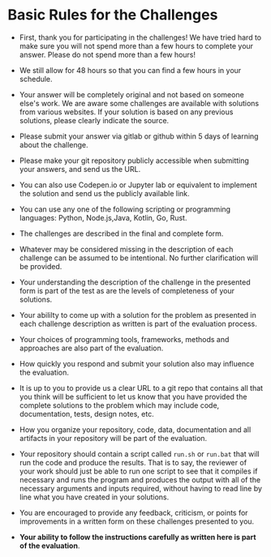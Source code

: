 # Basic Rules for the Challenges 


* First, thank you for participating in the challenges!  We have tried hard to make sure you will not spend more than a few
hours to complete your answer.  Please do not spend more than a few hours!

* We still allow for 48 hours so that
you can find a few hours in your schedule.

* Your answer will be completely original and not based on someone else's work. We are aware some challenges are available with
solutions from various websites.  If your solution is based on any previous solutions, please clearly indicate the source.

* Please submit your answer via gitlab or github within 5 days of learning about the challenge.

* Please make your git repository publicly accessible when submitting your answers, and send us the URL.

* You can also use Codepen.io or Jupyter lab or equivalent to implement the solution and send us the publicly available link.

* You can use any one of the following scripting or programming languages:  Python, Node.js,Java, Kotlin, Go, Rust.

* The challenges are described in the final and complete form. 

* Whatever may be considered missing in the description of each challenge can be assumed to be intentional.  No further clarification will be provided.

* Your understanding the description of the challenge in the presented form is part of the test as are the levels of completeness of your solutions.

* Your abililty to come up with a solution for the problem as presented in each challenge description as written is part of the evaluation process. 

* Your choices of programming tools, frameworks, methods and approaches are also part of the evaluation.

* How quickly you respond and submit your solution also may influence the evaluation.

* It is up to you to provide us a clear URL to a git repo
that contains all that you think will be sufficient to let us know that you have provided the complete solutions to the problem which may include
code, documentation, tests, design notes, etc. 

* How you organize your repository, code, data, documentation and all artifacts in your repository will be part of the evaluation.

* Your repository should contain a script called `run.sh` or `run.bat` that will run the
code and produce the results.  That is to say, the reviewer of your work should just be able to run one script to see that it compiles if necessary 
and runs the program and produces the output with all of the necessary arguments and inputs required, without having to read line by line what you have created in your solutions.

* You are encouraged to provide any feedback, criticism, or points for improvements in a written form on these challenges presented to you.

* **Your ability to follow the instructions carefully as written here is part of the evaluation**.
